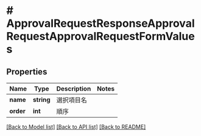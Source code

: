 # # ApprovalRequestResponseApprovalRequestApprovalRequestFormValues

## Properties

Name | Type | Description | Notes
------------ | ------------- | ------------- | -------------
**name** | **string** | 選択項目名 |
**order** | **int** | 順序 |

[[Back to Model list]](../../README.md#models) [[Back to API list]](../../README.md#endpoints) [[Back to README]](../../README.md)
